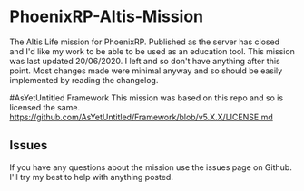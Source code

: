 # PhoenixRP-Altis-Mission
The Altis Life mission for PhoenixRP. Published as the server has closed and I'd like my work to be able to be used as an education tool. This mission was last updated 20/06/2020. I left and so don't have anything after this point. Most changes made were minimal anyway and so should be easily implemented by reading the changelog.

#AsYetUntitled Framework
This mission was based on this repo and so is licensed the same. https://github.com/AsYetUntitled/Framework/blob/v5.X.X/LICENSE.md

## Issues
If you have any questions about the mission use the issues page on Github. I'll try my best to help with anything posted.
